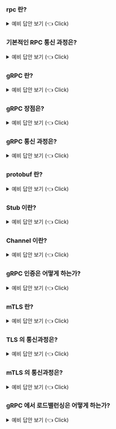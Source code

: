 ### rpc 란?

<details>
   <summary> 예비 답안 보기 (👈 Click)</summary>

-----------------------

* RPC 는 네트워크로 연결된 서버 상의 프로시저(함수, 메서드 등)를 원격으로 호출할 수 있는 기능
* 코드 상으로는 마치 로컬 함수의 호출과 같지만 실제로는 함수가 원격 서버에서 실행된다.
    * 네트워크 통신을 위한 작업 하나하나 챙기기 귀찮으니 통신이나 call 방식에 신경 쓰지 않고 원격지의 자원을 내 것처럼 사용할 수 있다는 의미
* IDL(Interface Definication Language) 기반으로 다양한 언어를 가진 환경에서도 쉽게 확장이 가능하며, 인터페이스 협업에도 용이하다는 장점이 있다.
* IDL 은 "서버와 클라이언트가 서로 이해할 수 있도록 함수, 메시지 구조를 미리 정의하는 언어"
* gRPC에서는 IDL로 Protocol Buffers (.proto 파일) 를 사용합니다.
* RPC 의 핵심 개념은 Stub(스텁)이다.
    * 서버와 클라이언트는 서로 다른 주소 공간을 사용하므로, 함수 호출에 사용된 매개 변수를 꼭 변환해줘야 한다.
    * 변환하지 않는다면 메모리 매개 변수에 대한 포인터가 다른 데이터를 가리키게 되기 때문인데, 이 변환을 담당하는 게 스텁이다.
* Client Stub 은 함수 호출에 사용된 파라미터의 변환(Marshalling, 마샬링) 및 함수 실행 후 서버에서 전달된 결과의 변환을, Server Stub 은 클라이언트가 전달한 매개 변수의 역변환(Unmarshalling, 언마샬링) 및 함수 실행 결과 변환을 담당하게 된다.

</details>

### 기본적인 RPC 통신 과정은?

<details>
   <summary> 예비 답안 보기 (👈 Click)</summary>

-----------------------

![image](https://img1.daumcdn.net/thumb/R1280x0/?scode=mtistory2&fname=https%3A%2F%2Fblog.kakaocdn.net%2Fdn%2FlFcne%2FbtsGB2v99QC%2FVkOQ0RzIwOmJL1CcLs7dOk%2Fimg.jpg)

1. IDL 을 사용하여 호출 규악을 정의 (함수명, 인자, 반환값에 대한 데이터형이 정의된 IDL 파일을 rpcgen 으로 컴파일하면 stub code 가 자동으로 생성됨)
2. Stub Code 에 명시된 함수는 원시코드의 형태로, 상세 기능은 Server 에서 구현된다.
3. Client 에서 Stub 에 정의된 함수를 사용할 때, Client Stub 은 RPC Runtime 을 통해 함수를 호출하고 Server 는 수신된 Procedure 호출에 대한 처리 후 결과 값을 반환한다.
4. 최종적으로 Client 는 Server 의 결과 값을 반환받고, 함수를 로컬에 있는 것처럼 사용할 수 있다.

------------------------

1. IDL 로 인터페이스를 정의한다.
2. IDL 파일을 컴파일하면 Stub 이 생성된다.
3. Client 에서 Stub 을 호출한다.
4. Stub이 내부적으로 요청 데이터를 직렬화하여 네트워크로 전송한다.
5. 서버에서 요청을 수신하고, 역직렬화하여 실제 구현체(Service 구현체)를 호출한 후 응답 값을 반환한다.
6. 클라이언트는 Stub으로부터 응답을 받고, 역직렬화하여 결과를 전달받는다.

</details>

### gRPC 란?

<details>
   <summary> 예비 답안 보기 (👈 Click)</summary>

-----------------------

* gRPC 는 google 사에서 개발한 오픈소스 RPC(Remote Procedure Call) 프레임워크이다.
* 이전까지는 RPC 기능은 지원하지 않고, 메세지(JSON 등)를 Serialize 할 수 있는 프레임워크인 PB(Protocol Buffer, 프로토콜 버퍼)만을 제공해 왔는데, google 에서 PB 기반 Serizlaizer 에 HTTP/2를 결합한 새로운 RPC 프레임워크를 탄생시켰다.

</details>

### gRPC 장점은?

<details>
   <summary> 예비 답안 보기 (👈 Click)</summary>

-----------------------

* http/1.1은 기본적으로 클라이언트의 요청이 올 때만 서버가 응답을 하는 구조로 매 요청마다 connection을 생성해야만 한다.
* cookie 등 많은 메타 정보들을 저장하는 무거운 header 가 요청마다 중복 전달되어 비효율적이고 속도도 느려진다.
* http/2에서는 한 connection 으로 동시에 여러 개 메시지를 주고받으며, header 를 압축하여 중복 제거 후 전달하기에 1.x에 비해 효율적이다.
* 또한, 필요시 클라이언트 요청 없이도 서버가 리소스를 전달할 수도 있기 때문에 클라이언트 요청을 최소화할 수 있다.

</details>

### gRPC 통신 과정은?

<details>
   <summary> 예비 답안 보기 (👈 Click)</summary>

-----------------------

1. 클라이언트 Stub 은 RPC 함수를 호출한다.
2. 클라이언트 Stub 은 인코딩 메시지로 application/grpc 접두어가 붙은 Content-Type 을 가진 HTTP POST 요청을 생성한다. 이 때, 호출하는 원격함수는 별도의 HTTP 헤더로 전송된다. (ex. :method POST :path /TitleGroup/getTitleGroup)
3. HTTP 요청 메세지는 네트워크를 통해 서버 머신으로 전송
4. 서버에 메세지가 수신되면, 서버는 메세지 헤더를 검사해 어떤 서비스 함수를 호출해야하는지 확인하고 메세지를 서비스 Stub 에 넘긴다.
5. 서비스 Stub 은 메세지 바이트를 언어별 데이터 구조로 파싱한다.
6. 파싱된 메시지를 사용해 서비스는 RPC 함수를 로컬로 호출한다.
7. 서비스 함수의 응답이 인코딩되어 클라이언트로 다시 전송된다. (응답 메세지는 클라이언트에서와 동일한 절차를 따른다.)

------------------------

1. .proto (IDL) 정의 후, Protobuf 컴파일러로 Stub 및 Service 코드 생성 
2. 클라이언트는 Stub을 통해 gRPC 메서드를 호출 
3. Stub은 요청 메시지를 Protobuf 바이너리로 직렬화하고, application/grpc 헤더와 함께 HTTP/2 POST 요청을 전송 
4. ManagedChannel은 HTTP/2 기반으로 서버와 통신 (헤더+바디는 HTTP/2 프레임으로 분리되어 전송됨)
5. 서버는 HTTP/2 요청을 수신하고 Protobuf 역직렬화 후, 실제 서비스 로직을 실행 
6. 서버는 응답 메시지를 Protobuf로 직렬화하여 클라이언트로 전송 
7. 클라이언트 Stub은 응답을 역직렬화하여 사용자에게 반환

</details>

### protobuf 란?

<details>
   <summary> 예비 답안 보기 (👈 Click)</summary>

-----------------------

![image](https://img1.daumcdn.net/thumb/R1280x0/?scode=mtistory2&fname=https%3A%2F%2Fblog.kakaocdn.net%2Fdn%2FczOKQW%2FbtsGCuseeeR%2FWtRJTUBUdvjAnSk69KgDX0%2Fimg.png)

* ProtoBuf 는 google 사에서 개발한 구조화된 데이터를 직렬화(Serialization)하는 기법이다.
* 직렬화란, 데이터 표현을 바이트 단위로 변환하는 작업을 의미한다.
* 위 그림처럼 같은 정보를 저장해도 text 기반인 json 인 경우 82 byte 가 소요되는데 반해, 직렬화된 protocol buffer 는 필드 번호, 필드 유형 등을 1byte 로 받아서 식별하고, 주어진 length 만큼만 읽도록 하여 단 33 byte 만 필요하게된다.
* Proto Type 의 경우, 기본적으로 null 값을 허용하지 않는다.
* null 값을 허용하기 위해서는 별도의 google 에서 제공하는 wrapper 타입을 사용해야 한다. 
* Protobuf는 데이터를 이진(binary) 형식으로 직렬화합니다. 
* 즉, 사람이 읽을 수 없는 형태지만 컴퓨터가 매우 빠르게 읽고 쓸 수 있는 포맷입니다.

</details>

### Stub 이란?

<details>
   <summary> 예비 답안 보기 (👈 Click)</summary>

-----------------------

stub은 함수 호출에 사용한 파라미터를 직렬화하고 서버에서 전달된 결과를 역직렬화하는 기능을 담당한다.  
grpc의 client 역할을 한다고 보면 된다.
gRPC에서 stub은 클라이언트가 서버에 있는 gRPC 서비스를 호출할 수 있도록 도와주는 프록시 객체입니다.

</details>

### Channel 이란?

<details>
   <summary> 예비 답안 보기 (👈 Click)</summary>

-----------------------

gRPC에서 Channel은 클라이언트가 서버에 RPC 요청을 보낼 수 있도록 해주는 논리적 연결 객체입니다.
내부적으로는 HTTP/2 기반의 스트리밍 연결을 유지하며, Stub이 이 Channel을 통해 서버로 요청을 전달합니다.

gRPC 통신의 기본 흐름

```[Client Stub] ---(요청)---> [Channel] ---(HTTP/2)--> [gRPC Server]```

Stub: 서버 메서드를 호출하는 프록시 객체 (클라이언트에 자동 생성됨)
Channel: Stub과 실제 서버 사이의 네트워크 통신을 담당
HTTP/2: Channel 내부의 전송 프로토콜 (멀티플렉싱, 스트리밍 지원)

일반적으로 Channel은 애플리케이션 초기화 시 1회 생성하여, 여러 Stub이 공유하도록 설계합니다.
Channel은 로드밸런싱, 연결 풀 관리, 보안 설정 등을 포함하고 있어서, 단순한 Socket 이상의 기능을 담당합니다.

Channel은 gRPC 클라이언트가 서버와 통신하는 연결 추상화입니다.  
내부적으로는 HTTP/2 커넥션을 유지하면서, 각 RPC 호출마다 Stream을 열고 프레임을 주고받는 역할을 합니다.  

</details>

### gRPC 인증은 어떻게 하는가?

<details>
   <summary> 예비 답안 보기 (👈 Click)</summary>

-----------------------

TLS 통신을 위해 channel에 세팅할 수 있고 mTLS도 지원한다.


</details>

### mTLS 란?

<details>
   <summary> 예비 답안 보기 (👈 Click)</summary>

-----------------------

* mTLS 는 TLS 의 확장된 형태로, TLS 는 서버의 신원만을 인증하는 반면 mTLS 는 서버뿐만 아니라 클라이언트도 자신의 신원을 인증서를 통해 증명해야 하는 상호 인증 방식이다.
* 이는 양방향 인증이라고도 하며, 서로의 인증서를 검증함으로써 보다 강화된 보안을 제공한다.

</details>

### TLS 의 통신과정은?

<details>
   <summary> 예비 답안 보기 (👈 Click)</summary>

-----------------------

![images](https://img1.daumcdn.net/thumb/R1280x0/?scode=mtistory2&fname=https%3A%2F%2Fblog.kakaocdn.net%2Fdn%2FbxXC3v%2FbtsG8R1eVoB%2FVPnO1UcErtxd2QaoP2DVc0%2Fimg.png)

1. 클라이언트가 서버에 연결
2. 서버가 TLS 인증서를 제시
3. 클라이언트가 서버의 인증서를 확인
4. 클라이언트와 서버가 암호화된 TLS 연결을 통해 정보를 교환

</details>

### mTLS 의 통신과정은?

<details>
   <summary> 예비 답안 보기 (👈 Click)</summary>

-----------------------

* 일반적으로 TLS 에서 서버는 TLS 인증서와 공개/개인 키 쌍이 있지만 클라이언트에는 없다.
* 그러나 mTLS 에서는 클라이언트와 서버 모두에 인증서가 있고 양측 모두 공개/개인 키 쌍을 사용하여 인증한다.
* 일반 TLS 와 비교하여 mTLS 에는 양 당사자를 확인하기 위한 추가 단계가 있다.
* mTLS 는 조직 내의 사용자, 장치, 서버를 확인하기 위해 Zero Trust 보안 프레임워크에서 자주 사용된다. API 엔드포인트를 확인하여 승인되지 않은 당사자가 잠재적으로 악의적인 API 요청을 보낼 수 없도록 하여 API를 안전하게 유지하는 데에도 도움이 될 수 있다.
    * Zero Trust 는 사용자, 장치, 네트워크 트래픽이 기본적으로 신뢰할 수 없음을 의미하며, 이는 많은 보안 취약점을 제거하는 데 도움이 되는 접근 방식이다.

![images](https://img1.daumcdn.net/thumb/R1280x0/?scode=mtistory2&fname=https%3A%2F%2Fblog.kakaocdn.net%2Fdn%2FceAymP%2FbtsG9xOKDSP%2Fes5aMx8TdMbedC2c4Pc4wk%2Fimg.png)

1. 클라이언트가 서버에 연결
2. 서버가 TLS 인증서를 제시
3. 클라이언트가 서버의 인증서를 확인
4. 클라이언트가 TLS 인증서를 제시
5. 서버가 클라이언트의 인증서를 확인
6. 서버가 액세스 권한을 부여
7. 클라이언트와 서버가 암호화된 TLS 연결을 통해 정보를 교환

</details>

### gRPC 에서 로드밸런싱은 어떻게 하는가?

<details>
   <summary> 예비 답안 보기 (👈 Click)</summary>

-----------------------

L4 로드 밸런서는 http1.x의 경우 client와 server가 직접 connection을 맺는다. 그리고 복수의 요청을 처리하기 위해 복수의 connection을 생성한다.
grpc의 경우 L4를 사용하게 되면 적절하게 로드밸런싱이 안되는 이슈가 생긴다. http 2.0을 사용하는데 multiplex stream 기능으로 인해 하나의 커넥션을 맺고 여러 데이터를 전송하게 되기 때문이다.
따라서, Traefik 같은 L7 로드 밸랜서의 경우, L4와 달리 애플리케이션 레벨에서 동작하기 때문에 HTTP/2 프로토콜을 이해하고 스트림 요청을 개별적으로 로드밸런싱 할 수 있다. 
또한, client와 LB가 커넥션을 맺고 LB와 서버가 커넥션을 맺기 때문에 L7 로드밸런서에서 http2 프로토콜을 이해하고 적절하게 로드밸런싱 해줄 수 있다.

</details>